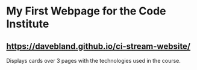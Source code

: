 # My First Webpage for the Code Institute

## https://davebland.github.io/ci-stream-website/

Displays cards over 3 pages with the technologies used in the course.
